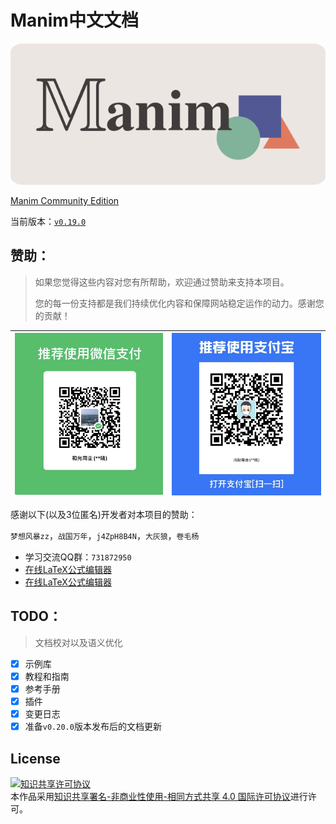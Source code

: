 # Manim中文文档

![](./static/cropped.png)

[Manim Community Edition](https://www.manim.community)

当前版本：[`v0.19.0`](./changelog/0.18.1-changelog.md)

## **赞助：**

> 如果您觉得这些内容对您有所帮助，欢迎通过赞助来支持本项目。
>
> 您的每一份支持都是我们持续优化内容和保障网站稳定运作的动力。感谢您的贡献！

|![微信](./static/WeChat.jpg)|![支付宝](./static/Alipay.jpg)|
|----------------------------|-----------------------------|

感谢以下(以及3位匿名)开发者对本项目的赞助：

`梦想风暴zz`，`战国万年`，`j4ZpH8B4N`，`大灰狼`，`卷毛杨`

- 学习交流QQ群：`731872950`
- [在线LaTeX公式编辑器](https://www.latexlive.com)
- [在线LaTeX公式编辑器](https://editor.codecogs.com)

## TODO：

> 文档校对以及语义优化

- [x] 示例库
- [x] 教程和指南
- [x] 参考手册
- [x] 插件
- [x] 变更日志
- [x] 准备`v0.20.0`版本发布后的文档更新

## License

<a rel="license" href="http://creativecommons.org/licenses/by-nc-sa/4.0/"><img alt="知识共享许可协议" style="border-width:0" src="https://i.creativecommons.org/l/by-nc-sa/4.0/88x31.png" /></a><br />本作品采用<a rel="license" href="http://creativecommons.org/licenses/by-nc-sa/4.0/">知识共享署名-非商业性使用-相同方式共享 4.0 国际许可协议</a>进行许可。
